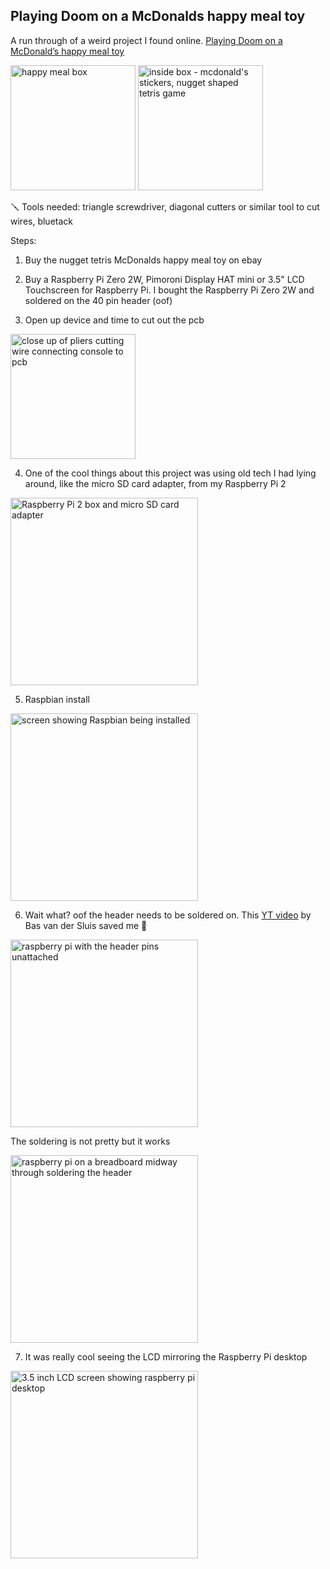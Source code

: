 ## Playing Doom on a McDonalds happy meal toy

A run through of a weird project I found online. [Playing Doom on a McDonald’s happy meal toy](https://youtu.be/4DH9DLzvx5Y?si=JyPXOHTMZptnwwKq)

<img src="https://github.com/thequietlife/mcdonalds-happy-meal-toy-doom/blob/d51aca9285826673e02e7017e1dbab8fca7fea76/images/box.jpeg" alt="happy meal box" width="200"/>

<img src="https://github.com/thequietlife/mcdonalds-happy-meal-toy-doom/blob/9a902c9648825d651461627d6c67a9d9b9e5dc00/images/inside.jpeg" alt="inside box - mcdonald's stickers, nugget shaped tetris game" width="200"/>

🪛 Tools needed: triangle screwdriver, diagonal cutters or similar tool to cut wires, bluetack

Steps:
1. Buy the nugget tetris McDonalds happy meal toy on ebay

2. Buy a Raspberry Pi Zero 2W, Pimoroni Display HAT mini or 3.5" LCD Touchscreen for Raspberry Pi. I bought the Raspberry Pi Zero 2W and soldered on the 40 pin header (oof)

3. Open up device and time to cut out the pcb
<img src="https://github.com/thequietlife/mcdonalds-happy-meal-toy-doom/blob/cdcd6a85d3bf8038fe3e1e9a78a6568dd5930fa7/images/time%20to%20snip%2C%20snip.jpg" alt="close up of pliers cutting wire connecting console to pcb" width="200"/>

4. One of the cool things about this project was using old tech I had lying around, like the micro SD card adapter, from my Raspberry Pi 2
<img src="https://github.com/thequietlife/mcdonalds-happy-meal-toy-doom/blob/38f8db56e2689ac6694773200177b62ea6bfc48e/images/raspberry%20pi%202%20.png" alt="Raspberry Pi 2 box and micro SD card adapter" width="300"/>

5. Raspbian install
<img src="https://github.com/thequietlife/mcdonalds-happy-meal-toy-doom/blob/4e8da7dde7c8862c0998d1e13e35827d6d3a5f77/images/rasp%20pi%20set%20up.jpeg" alt="screen showing Raspbian being installed" width="300"/>

6. Wait what? oof the header needs to be soldered on. This [YT video](https://youtu.be/UDdbaMk39tM?si=J9jkcMfrUf6U2EmM) by Bas van der Sluis saved me 🫡
<img src="https://github.com/thequietlife/mcdonalds-happy-meal-toy-doom/blob/a5cc7ad58075f7dcb7a3381d3a607bfec172f64b/images/soldering%20the%20header.png" alt="raspberry pi with the header pins unattached" width="300"/>

The soldering is not pretty but it works

<img src="https://github.com/thequietlife/mcdonalds-happy-meal-toy-doom/blob/a5cc7ad58075f7dcb7a3381d3a607bfec172f64b/images/soldering%20time.jpeg" alt="raspberry pi on a breadboard midway through soldering the header" width="300"/>

7. It was really cool seeing the LCD mirroring the Raspberry Pi desktop
<img src="https://github.com/thequietlife/mcdonalds-happy-meal-toy-doom/blob/308a1484067817125534d07e78257a6828fcb2c9/images/LCD.jpeg" alt="3.5 inch LCD screen showing raspberry pi desktop" width="300"/>
